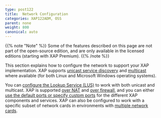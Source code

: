 ```yaml
---
type: post122
title:  Network Configuration
categories: XAP122ADM, OSS
parent: none
weight: 800
canonical: auto
---
```



{{% note "Note" %}}
Some of the features described on this page are not part of the open-source edition, and are only available in the licensed editions (starting with XAP Premium).
{{% /note %}}


This section explains how to configure the network to support your XAP implementation. XAP supports [unicast service discovery](./network-unicast-discovery.html) and [multicast](./network-multicast.html) where available (for both Linux and Microsoft Windows operating systems).

You can [configure the Lookup Service (LUS)](./network-lookup-service-configuration.html) to work with both unicast and multicast. XAP is supported [over NAT](./network-over-nat.html) and [over firewall](./network-over-firewall.html), and you can either [use the default ports or specify custom ports](./network-ports.html) for the different XAP components and services. XAP can also be configured to work with a specific subset of network cards in environments with [multiple network cards](./network-multi-nic.html). 


